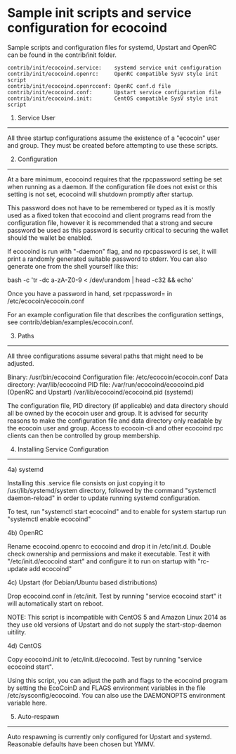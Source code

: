Sample init scripts and service configuration for ecocoind
==========================================================

Sample scripts and configuration files for systemd, Upstart and OpenRC
can be found in the contrib/init folder.

    contrib/init/ecocoind.service:    systemd service unit configuration
    contrib/init/ecocoind.openrc:     OpenRC compatible SysV style init script
    contrib/init/ecocoind.openrcconf: OpenRC conf.d file
    contrib/init/ecocoind.conf:       Upstart service configuration file
    contrib/init/ecocoind.init:       CentOS compatible SysV style init script

1. Service User
---------------------------------

All three startup configurations assume the existence of a "ecocoin" user
and group.  They must be created before attempting to use these scripts.

2. Configuration
---------------------------------

At a bare minimum, ecocoind requires that the rpcpassword setting be set
when running as a daemon.  If the configuration file does not exist or this
setting is not set, ecocoind will shutdown promptly after startup.

This password does not have to be remembered or typed as it is mostly used
as a fixed token that ecocoind and client programs read from the configuration
file, however it is recommended that a strong and secure password be used
as this password is security critical to securing the wallet should the
wallet be enabled.

If ecocoind is run with "-daemon" flag, and no rpcpassword is set, it will
print a randomly generated suitable password to stderr.  You can also
generate one from the shell yourself like this:

bash -c 'tr -dc a-zA-Z0-9 < /dev/urandom | head -c32 && echo'

Once you have a password in hand, set rpcpassword= in /etc/ecocoin/ecocoin.conf

For an example configuration file that describes the configuration settings,
see contrib/debian/examples/ecocoin.conf.

3. Paths
---------------------------------

All three configurations assume several paths that might need to be adjusted.

Binary:              /usr/bin/ecocoind
Configuration file:  /etc/ecocoin/ecocoin.conf
Data directory:      /var/lib/ecocoind
PID file:            /var/run/ecocoind/ecocoind.pid (OpenRC and Upstart)
                     /var/lib/ecocoind/ecocoind.pid (systemd)

The configuration file, PID directory (if applicable) and data directory
should all be owned by the ecocoin user and group.  It is advised for security
reasons to make the configuration file and data directory only readable by the
ecocoin user and group.  Access to ecocoin-cli and other ecocoind rpc clients
can then be controlled by group membership.

4. Installing Service Configuration
-----------------------------------

4a) systemd

Installing this .service file consists on just copying it to
/usr/lib/systemd/system directory, followed by the command
"systemctl daemon-reload" in order to update running systemd configuration.

To test, run "systemctl start ecocoind" and to enable for system startup run
"systemctl enable ecocoind"

4b) OpenRC

Rename ecocoind.openrc to ecocoind and drop it in /etc/init.d.  Double
check ownership and permissions and make it executable.  Test it with
"/etc/init.d/ecocoind start" and configure it to run on startup with
"rc-update add ecocoind"

4c) Upstart (for Debian/Ubuntu based distributions)

Drop ecocoind.conf in /etc/init.  Test by running "service ecocoind start"
it will automatically start on reboot.

NOTE: This script is incompatible with CentOS 5 and Amazon Linux 2014 as they
use old versions of Upstart and do not supply the start-stop-daemon uitility.

4d) CentOS

Copy ecocoind.init to /etc/init.d/ecocoind. Test by running "service ecocoind start".

Using this script, you can adjust the path and flags to the ecocoind program by
setting the EcoCoinD and FLAGS environment variables in the file
/etc/sysconfig/ecocoind. You can also use the DAEMONOPTS environment variable here.

5. Auto-respawn
-----------------------------------

Auto respawning is currently only configured for Upstart and systemd.
Reasonable defaults have been chosen but YMMV.
